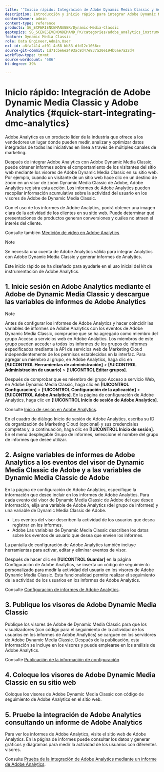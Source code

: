 ```yaml
---
title: '"Inicio rápido: Integración de Adobe Dynamic Media Classic y Adobe Analytics"'
description: Introducción y inicio rápido para integrar Adobe Dynamic Media Classic y Adobe Analytics para ayudarle a poner en marcha rápidamente.
contentOwner: admin
content-type: reference
products: SG_EXPERIENCEMANAGER/Dynamic-Media-Classic
geptopics: SG_SCENESEVENONDEMAND_PK/categories/adobe_analytics_instrumentation_kit
feature: Dynamic Media Classic
role: Data Engineer,Admin,User
exl-id: a8fa2414-af01-4a58-bb33-dfd12c1056cc
source-git-commit: 1d71cbe6e2493ac8d47e837a20e194b6ae7a22d4
workflow-type: tm+mt
source-wordcount: '686'
ht-degree: 39%

---
```


# Inicio rápido: Integración de Adobe Dynamic Media Classic y Adobe Analytics {#quick-start-integrating-dmc-analytics}

Adobe Analytics es un producto líder de la industria que ofrece a los vendedores un lugar donde pueden medir, analizar y optimizar datos integrados de todas las iniciativas en línea a través de múltiples canales de marketing.

Después de integrar Adobe Analytics con Adobe Dynamic Media Classic, puede obtener informes sobre el comportamiento de los visitantes del sitio web mediante los visores de Adobe Dynamic Media Classic en su sitio web. Por ejemplo, cuando un visitante de un sitio web hace clic en un destino de zoom en un visor de zoom Dynamic Media Classic de Adobe, Adobe Analytics registra esta acción. Los informes de Adobe Analytics pueden recopilar información acumulativa sobre la actividad del usuario en los visores de Adobe de Dynamic Media Classic.

Con el uso de los informes de Adobe Analytics, podrá obtener una imagen clara de la actividad de los clientes en su sitio web. Puede determinar qué presentaciones de productos generan conversiones y cuáles no atraen el interés del cliente.

Consulte también [Medición de vídeo en Adobe Analytics](https://experienceleague.adobe.com/docs/media-analytics/using/media-overview.html).

>[!NOTE]
>
>Se necesita una cuenta de Adobe Analytics válida para integrar Analytics con Adobe Dynamic Media Classic y generar informes de Analytics.

Este inicio rápido se ha diseñado para ayudarle en el uso inicial del kit de instrumentación de Adobe Analytics.

## 1. Inicie sesión en Adobe Analytics mediante el Adobe de Dynamic Media Classic y descargue las variables de informes de Adobe Analytics

>[!NOTE]
>
>Antes de configurar los informes de Adobe Analytics y hacer coincidir las variables de informes de Adobe Analytics con los eventos de Adobe Dynamic Media Classic, compruebe que se ha agregado como miembro del grupo Acceso a servicios web en Adobe Analytics. Los miembros de este grupo pueden acceder a todos los informes de los grupos de informes especificados mediante la API de servicios web de Marketing Cloud independientemente de los permisos establecidos en la interfaz. Para agregar un miembro al grupo, en Adobe Analytics, haga clic en **[!UICONTROL Herramientas de administración]** > **[!UICONTROL Administración de usuario]** > **[!UICONTROL Editar grupos]**.

Después de comprobar que es miembro del grupo Acceso a servicio Web, en Adobe Dynamic Media Classic, haga clic en **[!UICONTROL Configuración]** > **[!UICONTROL Configuración de la aplicación]** > **[!UICONTROL Adobe Analytics]**. En la página de configuración de Adobe Analytics, haga clic en **[!UICONTROL Inicio de sesión de Adobe Analytics]**.

Consulte [Inicio de sesión en Adobe Analytics](log-analytics.md#log_in_to_adobe_analytics).

En el cuadro de diálogo Inicio de sesión de Adobe Analytics, escriba su ID de organización de Marketing Cloud (opcional) y sus credenciales completas y, a continuación, haga clic en **[!UICONTROL Inicio de sesión]**. En el menú desplegable Grupo de informes, seleccione el nombre del grupo de informes que desee utilizar.

## 2. Asigne variables de informes de Adobe Analytics a los eventos del visor de Dynamic Media Classic de Adobe y a las variables de Dynamic Media Classic de Adobe

En la página de configuración de Adobe Analytics, especifique la información que desee incluir en los informes de Adobe Analytics. Para cada evento del visor de Dynamic Media Classic de Adobe del que desee información, elija una variable de Adobe Analytics (del grupo de informes) y una variable de Dynamic Media Classic de Adobe.

* Los eventos del visor describen la actividad de los usuarios que desea registrar en los informes.
* Adobe Las variables de Dynamic Media Classic describen los datos sobre los eventos de usuario que desea que envíen los informes.

La pantalla de configuración de Adobe Analytics también incluye herramientas para activar, editar y eliminar eventos de visor.

Después de hacer clic en **[!UICONTROL Guardar]** en la página Configuración de Adobe Analytics, se inserta un código de seguimiento personalizado para medir la actividad del usuario en los visores de Adobe Dynamic Media Classic. Esta funcionalidad permite realizar el seguimiento de la actividad de los usuarios en los informes de Adobe Analytics.

Consulte [Configuración de informes de Adobe Analytics](configuring-analytics-reports.md#configuring_adobe_analytics_reports).

## 3. Publique los visores de Adobe Dynamic Media Classic

Publique los visores de Adobe de Dynamic Media Classic para que los visualizadores (con código para el seguimiento de la actividad de los usuarios en los informes de Adobe Analytics) se carguen en los servidores de Adobe Dynamic Media Classic. Después de la publicación, esta información se incluye en los visores y puede emplearse en los análisis de Adobe Analytics.

Consulte [Publicación de la información de configuración](publishing-analytics-configuration-information.md#publishing_adobe_analytics_configuration_information).

## 4. Coloque los visores de Adobe Dynamic Media Classic en su sitio web

Coloque los visores de Adobe Dynamic Media Classic con código de seguimiento de Adobe Analytics en el sitio web.

## 5. Pruebe la integración de Adobe Analytics consultando un informe de Adobe Analytics

Para ver los informes de Adobe Analytics, visite el sitio web de Adobe Analytics. En la página de informes puede consultar los datos y generar gráficos y diagramas para medir la actividad de los usuarios con diferentes visores. 

Consulte [Prueba de la integración de Adobe Analytics mediante un informe de Adobe Analytics](testing-integration-viewing-analytics-report.md#testing_the_integration_by_viewing_an_adobe_analytics_report).
